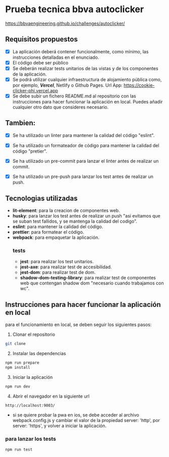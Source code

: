 # Prueba tecnica bbva autoclicker 

https://bbvaengineering.github.io/challenges/autoclicker/


## Requisitos propuestos 
- [x] La aplicación deberá contener funcionalmente, como mínimo, las instrucciones detalladas en el enunciado.
- [x] El código debe ser público
- [x] Se deberán realizar tests unitarios de las vistas y de los componentes de la aplicación.
- [x] Se podrá utilizar cualquier infraestructura de alojamiento pública como, por ejemplo, ***Vercel***, Netlify o Github Pages. 
    Url App: https://cookie-clicker-phi.vercel.app
- [x] Se debe subir un fichero README.md al repositorio con las instrucciones para hacer funcionar la aplicación en local. Puedes añadir cualquier otro dato que consideres necesario.
 
## Tambien:
- [x] Se ha utilizado un linter para mantener la calidad del código "eslint".
- [x] Se ha utilizado un formateador de código para mantener la calidad del código "pretier".
- [x] Se ha utilizado un pre-commit para lanzar el linter antes de realizar un commit.
- [x] Se ha utilizado un pre-push para lanzar los test antes de realizar un push.


## Tecnologias utilizadas

 - **lit-element**: para la creacion de componentes web.
 - **husky**: para lanzar los test antes de realizar un push "asi evitamos que se suban test fallidos, y se mantenga la calidad del codigo".
 -  **eslint**: para mantener la calidad del código.
 - **prettier**: para formatear el código.
 - **webpack**: para empaquetar la aplicación.
    ### tests
    - **jest**: para realizar los test unitarios.
    - **jest-axe**: para realizar test de accesibilidad.
    - **jest-dom**: para realizar test de dom.
    - **shadow-dom-testing-library**: para realizar test de componentes web que contengan shadow dom "necesario cuando trabajamos con wc".


## Instrucciones para hacer funcionar la aplicación en local
para el funcionamiento en local, se deben seguir los siguientes pasos:
1. Clonar el repositorio
```bash
git clone
```
2. Instalar las dependencias
```bash
npm run prepare
npm install
```
3. Iniciar la aplicación
```bash
npm run dev
```
4. Abrir el navegador en la siguiente url
```bash
http://localhost:9003/
```
- si se quiere probar la pwa en ios, se debe acceder al archivo webpack.config.js 
y cambiar el valor de la propiedad server: 'http', por server: 'https', y volver a iniciar la aplicación.

### para lanzar los tests

```bash
npm run test
```
